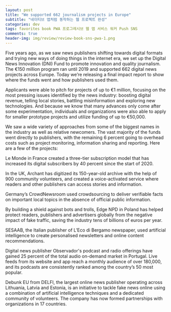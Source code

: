 ```yaml
---  
layout: post  
title: "We supported 662 journalism projects in Europe"  
subtitle: "네이티브 앱처럼 동작하는 웹 프로젝트 완성"  
categories: dev
tags: favorites book PWA 프로그레시브 웹 앱 서비스 워커 Push SNS  
comments: true  
header-img: img/review/review-book-sns-pwa-1.png
---  
```

  
Five years ago, as we saw news publishers shifting towards digital formats and trying new ways of doing things in the internet era, we set up the Digital News Innovation (DNI) Fund to promote innovation and quality journalism. The €150 million program ran until 2019 and supported 662 digital news projects across Europe. Today we’re releasing a final impact report to show where the funds went and how publishers used them.

Applicants were able to pitch for projects of up to €1 million, focusing on the most pressing issues identified by the news industry: boosting digital revenue, telling local stories, battling misinformation and exploring new technologies. And because we know that many advances only come after some experimentation, individuals and organizations were also able to apply for smaller prototype projects and utilize funding of up to €50,000. 

We saw a wide variety of approaches from some of the biggest names in the industry as well as relative newcomers. The vast majority of the funds went directly to publishers, with the remaining 6 percent going to overhead costs such as project monitoring, information sharing and reporting. Here are a few of the projects: 

Le Monde in France created a three-tier subscription model that has increased its digital subscribers by 40 percent since the start of 2020.

In the UK, Archant has digitized its 150-year-old archive with the help of 900 community volunteers, and created a voice-activated service where readers and other publishers can access stories and information.

Germany’s CrowdNewsroom used crowdsourcing to deliver verifiable facts on important local topics in the absence of official public information.

By building a shield against bots and trolls, Edge NPD in Poland has helped protect readers, publishers and advertisers globally from the negative impact of fake traffic, saving the industry tens of billions of euros per year.

SESAAB, the Italian publisher of L’Eco di Bergamo newspaper, used artificial intelligence to create personalised newsletters and online content recommendations.

Digital news publisher Observador's podcast and radio offerings have gained 25 percent of the total audio on-demand market in Portugal. Live feeds from its website and app reach a monthly audience of over 180,000, and its podcasts are consistently ranked among the country’s 50 most popular.

Debunk EU from DELFI, the largest online news publisher operating across Lithuania, Latvia and Estonia, is an initiative to tackle fake news online using a combination of artificial intelligence techniques and a dedicated community of volunteers. The company has now formed partnerships with organizations in 17 countries.

